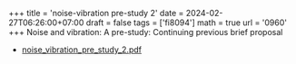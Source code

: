 +++
title = 'noise-vibration pre-study 2'
date = 2024-02-27T06:26:00+07:00
draft = false
tags = ['fi8094']
math = true
url = '0960'
+++
Noise and vibration: A pre-study: Continuing previous brief proposal
<!--more-->

+ [noise_vibration_pre_study_2.pdf](https://osf.io/fcy8p)
